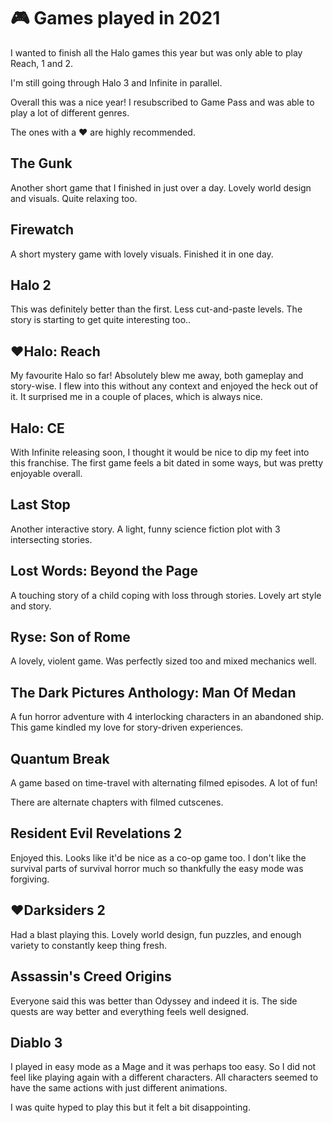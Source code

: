 # 🎮 Games played in 2021

I wanted to finish all the Halo games this year but was only able to
play Reach, 1 and 2.

I'm still going through Halo 3 and Infinite in parallel.

Overall this was a nice year! I resubscribed to Game Pass and was
able to play a lot of different genres.

The ones with a ♥ are highly recommended.

## The Gunk

Another short game that I finished in just over a day. Lovely world design and
visuals. Quite relaxing too.

## Firewatch

A short mystery game with lovely visuals. Finished it in one day.

## Halo 2

This was definitely better than the first. Less cut-and-paste levels. The story
is starting to get quite interesting too..

## ♥**Halo: Reach**

My favourite Halo so far! Absolutely blew me away, both gameplay and
story-wise. I flew into this without any context and enjoyed the heck out of
it. It surprised me in a couple of places, which is always nice.

## Halo: CE

With Infinite releasing soon, I thought it would be nice to dip my feet into
this franchise. The first game feels a bit dated in some ways, but was pretty
enjoyable overall.

## Last Stop

Another interactive story. A light, funny science fiction plot with 3
intersecting stories.


## Lost Words: Beyond the Page

A touching story of a child coping with loss through stories. Lovely art style
and story.

## Ryse: Son of Rome

A lovely, violent game. Was perfectly sized too and mixed mechanics well.

## The Dark Pictures Anthology: Man Of Medan

A fun horror adventure with 4 interlocking characters in an abandoned ship.
This game kindled my love for story-driven experiences.

## Quantum Break

A  game based on time-travel with alternating filmed episodes. A lot of fun!

There are alternate chapters with filmed cutscenes.

## Resident Evil Revelations 2

Enjoyed this. Looks like it'd be nice as a co-op game too. I don't like the
survival parts of survival horror much so thankfully the easy mode was
forgiving.

## ♥**Darksiders 2**

Had a blast playing this. Lovely world design, fun puzzles, and enough variety
to constantly keep thing fresh.

## Assassin's Creed Origins

Everyone said this was better than Odyssey and indeed it is. The side quests
are way better and everything feels well designed.

## Diablo 3

I played in easy mode as a Mage and it was perhaps too easy. So I did not feel
like playing again with a different characters. All characters seemed to have
the same actions with just different animations.

I was quite hyped to play this but it felt a bit disappointing.

